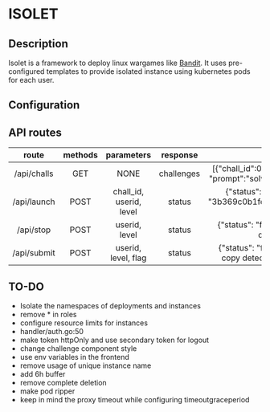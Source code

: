 # ISOLET

## Description
Isolet is a framework to deploy linux wargames like [Bandit](https://overthewire.org/wargames/bandit/). It uses pre-configured templates to provide isolated instance using kubernetes pods for each user. 

## Configuration


## API routes
| route | methods | parameters | response | sample |
|:---:|:---:|:---:|:---:|:---:|
| /api/challs | GET | NONE | challenges | [{"chall_id":0, "level":1, "name":"demo", "prompt":"solve it", "tags":["ssh", "cat"]}] |
| /api/launch | POST | chall_id, userid, level | status | {"status": "success", "message": "3b369c0b1fd5419b2f81da89cf5480d2 32747"} |
| /api/stop | POST | userid, level | status | {"status": "failure", "message": "User does not exist"} |
| /api/submit | POST | userid, level, flag | status | {"status": "failure", "message": "Flag copy detected. Incident reported!"} |

## TO-DO
- Isolate the namespaces of deployments and instances
- remove * in roles
- configure resource limits for instances
- handler/auth.go:50
- make token httpOnly and use secondary token for logout
- change challenge component style
- use env variables in the frontend
- remove usage of unique instance name
- add 6h buffer 
- remove complete deletion
- make pod ripper
- keep in mind the proxy timeout while configuring timeoutgraceperiod